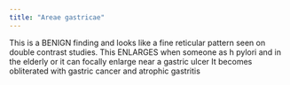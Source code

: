 ```yaml
---
title: "Areae gastricae"
---
```

This is a BENIGN finding and looks like a fine reticular pattern seen on double contrast studies. 
This ENLARGES when someone as h pylori and in the elderly or it can focally enlarge near a gastric ulcer
It becomes obliterated with gastric cancer and atrophic gastritis

